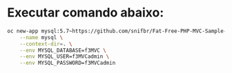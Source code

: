 # Executar comando abaixo:


```bash
oc new-app mysql:5.7~https://github.com/snifbr/Fat-Free-PHP-MVC-Sample-Project \
	--name mysql \
	--context-dir=. \
	--env MYSQL_DATABASE=f3MVC \
	--env MYSQL_USER=f3MVCadmin \
	--env MYSQL_PASSWORD=f3MVCadmin
```
